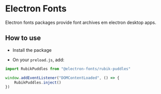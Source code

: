 # Electron Fonts

Electron fonts packages provide font archives em electron desktop apps.

## How to use

* Install the package

* On your `preload.js`, add:

```ts
import RubikPuddles from "@electron-fonts/rubik-puddles"

window.addEventListener("DOMContentLoaded", () => {
    RubikPuddles.inject()
})
```